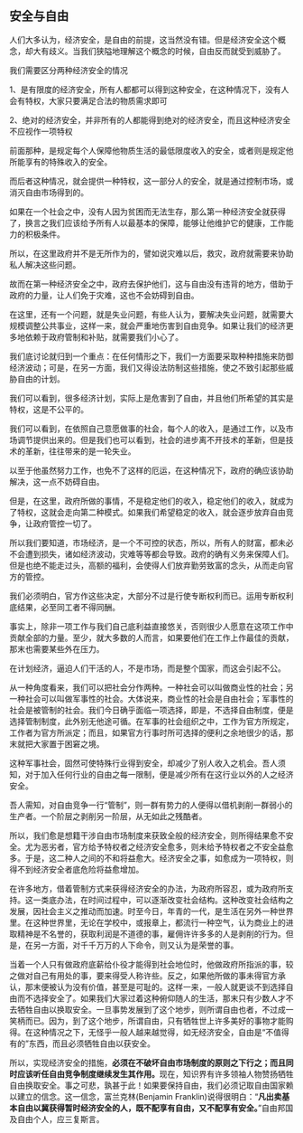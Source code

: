 <h2>安全与自由</h2><p data-pid="XUugd_HR">人们大多认为，经济安全，是自由的前提，这当然没有错。但是经济安全这个概念，却大有歧义。当我们狭隘地理解这个概念的时候，自由反而就受到威胁了。</p><p data-pid="ym0-ng8H">我们需要区分两种经济安全的情况</p><p data-pid="xTUudctE">1、是有限度的经济安全，所有人都都可以得到这种安全，在这种情况下，没有人会有特权，大家只要满足合法的物质需求即可</p><p data-pid="e1cimIZC">2、绝对的经济安全，并非所有的人都能得到绝对的经济安全，而且这种经济安全不应视作一项特权</p><p data-pid="IkSOk5x5">前面那种，是规定每个人保障他物质生活的最低限度收入的安全，或者则是规定他所能享有的特殊收入的安全。</p><p data-pid="waW9U23t">而后者这种情况，就会提供一种特权，这一部分人的安全，就是通过控制市场，或消灭自由市场得到的。</p><p data-pid="itv72gma">如果在一个社会之中，没有人因为贫困而无法生存，那么第一种经济安全就获得了，换言之我们应该给予所有人以最基本的保障，能够让他维护它的健康，工作能力的积极条件。</p><p data-pid="MzJE2YYk">所以，在这里政府并不是无所作为的，譬如说灾难以后，救灾，政府就需要来协助私人解决这些问题。</p><p data-pid="nCQdmx9M">故而在第一种经济安全之中，政府去保护他们，这与自由没有违背的地方，借助于政府的力量，让人们免于灾难，这也不会妨碍到自由。</p><p data-pid="lKzNIHcQ">在这里，还有一个问题，就是失业问题，有些人认为，要解决失业问题，就需要大规模调整公共事业，这样一来，就会严重地伤害到自由竞争。如果让我们的经济更多地依赖于政府管制和补贴，就需要我们小心了。</p><p data-pid="TdW3ZJqK">我们底讨论就归到一个重点：在任何情形之下，我们一方面要采取种种措施来防御经济波动；可是，在另一方面，我们又得设法防制这些措施，使之不致引起那些威胁自由的计划。</p><p data-pid="b6ktW8Wb">我们可以看到，很多经济计划，实际上是危害到了自由，并且他们所希望的其实是特权，这是不公平的。</p><p data-pid="hDsJIgFL">我们可以看到，在依照自己意愿做事的社会，每个人的收入，是通过工作，以及市场调节提供出来的。但是我们也可以看到，社会的进步离不开技术的革新，但是技术的革新，往往带来的是一轮失业。</p><p data-pid="SHjpEop1">以至于他虽然努力工作，也免不了这样的厄运，在这种情况下，政府的确应该协助解决，这一点不妨碍自由。</p><p data-pid="HiccBGXh">但是，在这里，政府所做的事情，不是稳定他们的收入，稳定他们的收入，就成为了特权，这就会走向第二种模式。如果我们希望稳定的收入，就会逐步放弃自由竞争，让政府管控一切了。</p><p data-pid="BsrTD04L">所以我们要知道，市场经济，是一个不可控的状态，所以，所有人的财富，都未必不会遭到损失，诸如经济波动，灾难等等都会导致。政府的确有义务来保障人们。但是也绝不能走过头，高额的福利，会使得人们放弃勤劳致富的念头，从而走向官方的管控。</p><p data-pid="guhwDsSn">我们必须明白，官方作这些决定，大部分不过是行使专断权利而已。运用专断权利底结果，必至同工者不得同酬。</p><p data-pid="ewDQ0wSS">事实上，除非一项工作与我们自己底利益直接悠关，否则很少人愿意在这项工作中贡献全部的力量。至少，就大多数的人而言，如果要他们在工作上作最佳的贡献，那末也需要某些外在压力。</p><p data-pid="Yoa59up-">在计划经济，逼迫人们干活的人，不是市场，而是整个国家，而这会引起不公。</p><p data-pid="Sba28a2B">从一种角度看来，我们可以把社会分作两种。一种社会可以叫做商业性的社会；另一种社会可以叫做军事性的社会。大体说来，商业性的社会是自由社会；军事性的社会是被管制的社会。我们今日确乎面临一项选择，即是，不选择自由制度，便是选择管制制度，此外别无他途可循。在军事的社会组织之中，工作为官方所规定，工作者为官方所派定；而且，如果官方行事时所可选择的便利之余地很少的话，那末就把大家置于困窘之境。</p><p data-pid="HVKcJUJt">这种军事社会，固然可使特殊行业得到安全，却减少了别人收入之机会。吾人须知，对于加入任何行业的自由之每一限制，便是减少所有在这行业以外的人之经济安全。</p><p data-pid="KoQjMBQP">吾人需知，对自由竞争一行“管制”，则一群有势力的人便得以借机剥削一群弱小的生产者。一个阶层之剥削另一阶层，从无如此之残酷者。</p><p data-pid="XRF5H0C5">所以，我们愈是想籍干涉自由市场制度来获致全般的经济安全，则所得结果愈不安全。尤为恶劣者，官方给予特权者之经济安全愈多，则未给予特权者之不安全益愈多。于是，这二种人之间的不和将益愈大。经济安全之事，如愈成为一项特权，则得不到经济安全者底危险将益愈增加。</p><p data-pid="kpklNo9r">在许多地方，借着管制方式来获得经济安全的办法，为政府所容忍，或为政府所支持。这一类底办法，在时间过程中，可以逐渐改变社会结构。这种改变社会结构之发展，因社会主义之推动而加速。时至今日，年青的一代，是生活在另外一种世界里。在这种世界里，无论在学校中，或报章上，都流行一种空气，认为商业上的进取精神是不名誉的，获取利润是不道德的事，雇佣许许多多的人是剥削的行为。但是，在另一方面，对千千万万的人下命令，则又认为是荣誉的事。</p><p data-pid="p0ZFfMi8">当着一个人只有做政府底薪给仆役才能得到社会地位时，他做政府所指派的事，较之做对自己有用处的事，要来得受人称许些。反之，如果他所做的事未得官方承认，那末便被认为没有价值，甚至是可耻的。这样一来，一般人就更谈不到选择自由而不选择安全了。如果我们大家过着这种俯仰随人的生活，那末只有少数人才不去牺牲自由以换取安全。一旦事势发展到了这个地步，则所谓自由也者，不过成一笑柄而已。因为，到了这个地步，所谓自由，只有牺牲世上许多美好的事物才能购得。在这种情况之下，无怪乎一般人越来越觉得，如无经济安全，自由是“不值得有的”东西，而且必须牺牲自由以获安全。</p><p data-pid="ojzBgvPY">所以，实现经济安全的措施，<b>必须在不破坏自由市场制度的原则之下行之；而且同时应该听任自由竞争制度继续发生其作用。</b>现在，知识界有许多领袖人物赞扬牺牲自由换取安全。事之可悲，孰甚于此！如果要保持自由，我们必须记取自由国家赖以建立的信念。这一信念，富兰克林(Benjamin Franklin)说得很明白：“<b>凡出卖基本自由以冀获得暂时经济安全的人，既不配享有自由，又不配享有安全。</b>”自由邦国及自由个人，应三复斯言。</p><p></p>